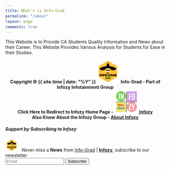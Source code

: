 ```yaml
---
title: What's is Info-Grad
permalink: "/about"
layout: page
comments: true
---
```


<div class="row justify-content-between">
<div class="col-md-8 pr-5">

<p>This Website is to Provide CA Students Quality Information and News about their Career. This Website Provides Various Analysis for Students for Ease in their Studies.</p>

<p>
	<b>
		<center>
		   Copyright © {{ site.time | date: "%Y" }}<img src="/assets/images/icon.png" height="75" width="75"> Info-Grad - Part of Infozy Infotainment Group 
		   <br />
		   Click Here to Redirect to Infozy Home Page - <a href="https://focuspocus.tk" target="_blank"><img src="/assets/images/favicon.png" height="75" width="75"> Infozy</a>
		   <br />
		   Also Know About the Infozy Group - <a href="https://about.focuspocus.tk" target="_blank">About Infozy</a>
		</center>
	</b>
</p>
</div>

<div class="col-md-4">

<div class="sticky-top sticky-top-80">
<h5>Support by Subscribing to Infozy</h5>
<div class="container text-center">
   <span><img src="/assets/images/logo.png" alt="{{site.title}}"> &nbsp; Never miss a <b>News</b>   from <a href="https://students.focuspocus.tk">Info-Grad</a> | <a href="https://focuspocus.tk" target="_blank"><b>Infozy</b></a>, subscribe to our newsletter</span>
    <form action="https://formspree.io/newsletters@focuspocus.tk" method="post" name="mc-embedded-subscribe-form" class="wj-contact-form validate" target="_blank" novalidate>
    <div class="mc-field-group">
    <input type="email" placeholder="Email" name="EMAIL" class="required email" id="mce-EMAIL" autocomplete="on" required>
    <input type="submit" value="Subscribe" name="subscribe" class="heart">
    </div>
    </form>
</div>
</div>
</div>
</div>
